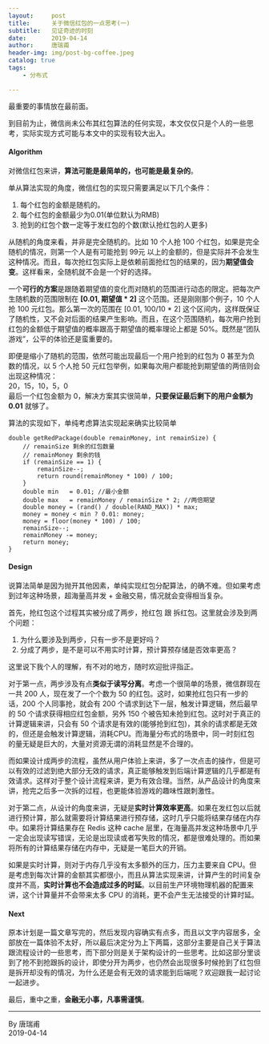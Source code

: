 ```yaml
---
layout:     post
title:      关于微信红包的一点思考(一) 
subtitle:   见证奇迹的时刻
date:       2019-04-14
author:     唐瑞甫
header-img: img/post-bg-coffee.jpeg
catalog: true
tags: 
    - 分布式

---  
```


最重要的事情放在最前面。  
  
到目前为止，微信尚未公布其红包算法的任何实现，本文仅仅只是个人的一些思考，实际实现方式可能与本文中的实现有较大出入。
  
  

#### Algorithm  
  
对微信红包来讲，**算法可能是最简单的，也可能是最复杂的**。 
  
单从算法实现的角度，微信红包的实现只需要满足以下几个条件：  
  
1. 每个红包的金额是随机的。  
2. 每个红包的金额最少为0.01(单位默认为RMB)  
3. 抢到的红包个数一定等于发红包的个数(默认抢红包的人更多)  
  
从随机的角度来看，并非是完全随机的。比如 10 个人抢 100 个红包，如果是完全随机的情况，则第一个人是有可能抢到 99元 以上的金额的，但是实际并不会发生这种情况。而且，每次抢红包实际上是依赖前面抢红包的结果的，因为**期望值会变**。这样看来，全随机就不会是一个好的选择。   
  
一个**可行的方案**是跟随着期望值的变化而对随机的范围进行动态的限定。把每次产生随机数的范围限制在 **[0.01, 期望值 * 2]** 这个范围。还是刚刚那个例子，10 个人抢 100 元红包。那么第一次的范围在 [0.01, 100/10 * 2] 这个区间内，这样既保证了随机性，又不会对后面的结果产生影响。而且，在这个范围随机，每次用户抢到红包的金额低于期望值的概率跟高于期望值的概率理论上都是 50%。既然是“团队游戏”，公平的体验还是蛮重要的。  
  
即便是缩小了随机的范围，依然可能出现最后一个用户抢到的红包为 0 甚至为负数的情况，以 5 个人抢 50 元红包举例，如果每次用户都能抢到期望值的两倍则会出现这种情况：    
20，15，10，5，0  
最后一个红包金额为 0，解决方案其实很简单，**只要保证最后剩下的用户金额为 0.01** 就够了。  
  
算法的实现如下，单纯考虑算法实现起来确实比较简单  
  
```
double getRedPackage(double remainMoney, int remainSize) {
    // remainSize 剩余的红包数量
    // remainMoney 剩余的钱
    if (remainSize == 1) {
        remainSize--;
        return round(remainMoney * 100) / 100;
    }
    double min   = 0.01; //最小金额
    double max   = remainMoney / remainSize * 2; //两倍期望
    double money = (rand() / double(RAND_MAX)) * max;
    money = money < min ? 0.01: money;
    money = floor(money * 100) / 100;
    remainSize--;
    remainMoney -= money;
    return money;
}  

```
  
  
#### Design
  
说算法简单是因为抛开其他因素，单纯实现红包分配算法，的确不难。但如果考虑到过年这种场景，超海量高并发 + 金融交易，情况就会变得相当复杂。  
  
首先，抢红包这个过程其实被分成了两步，抢红包 跟 拆红包。这里就会涉及到两个问题：  
  
1. 为什么要涉及到两步，只有一步不是更好吗？  
2. 分成了两步，是不是可以不用实时计算，预计算预存储是否效率更高？  
  
这里说下我个人的理解，有不对的地方，随时欢迎批评指正。  
  
对于第一点，两步涉及有点**类似于读写分离**。考虑一个很简单的场景，微信群现在一共 200 人，现在发了一个个数为 50 的红包。这时，如果抢红包只有一步的话，200 个人同事抢，就会有 200 个请求到达下一层，触发计算逻辑，然后最早的 50 个请求获得相应红包金额，另外 150 个被告知未抢到红包。这时对于真正的计算逻辑来讲，只会有 50 个请求是有效的(能够抢到红包)，其余的请求都是无效的，但还是会触发计算逻辑，消耗CPU。而海量分布式的场景中，同一时刻红包的量无疑是巨大的，大量对资源无谓的消耗显然是不合理的。  
  
而如果设计成两步的流程，虽然从用户体验上来讲，多了一次点击的操作，但是可以有效的过滤到绝大部分无效的请求，真正能够触发到后端计算逻辑的几乎都是有效请求。这样对于整个设计流程来讲，更为有效合理。当然，从产品设计的角度来讲，抢完之后多一次拆的过程，也更能体验游戏的趣味性跟刺激性。  
  
对于第二点，从设计的角度来讲，无疑是**实时计算效率更高**。如果在发红包以后就进行预计算，那么就需要将计算结果进行预存储，这时几乎只能将结果存储在内存中。如果将计算结果存在 Redis 这种 cache 层里，在海量高并发这种场景中几乎一定会出现读写错误，无论是出现读或者写失败的情况，都是很难处理的。而如果将所有的计算结果存储在内存中，无疑是一笔巨大的开销。  
  
如果是实时计算，则对于内存几乎没有太多额外的压力，压力主要来自 CPU。但是考虑到每次计算的金额其实都很小，而且从算法实现来讲，计算产生的时间复杂度并不高，**实时计算也不会造成过多的时延**。以目前生产环境物理机器的配置来讲，这个计算量并不会带来太多 CPU 的消耗，更不会产生无法接受的计算时延。  
  
#### Next  
  
原本计划是一篇文章写完的，然后发现内容确实有点多，而且以文字内容居多，全部放在一篇体验不太好，所以最后决定分为上下两篇，这部分主要是自己关于算法跟流程设计的一些思考，而下部分则是关于架构设计的一些思考。比如这部分里谈到了抢不到抢跟拆的设计，即使分开为两步，也仍然会出现很多时候抢到了红包但是拆开却没有的情况，为什么还是会有无效的请求能到后端呢？欢迎跟我一起讨论一起进步。  
  
最后，重中之重，**金融无小事，凡事需谨慎**。
  
  
---
  By 唐瑞甫  
  2019-04-14

